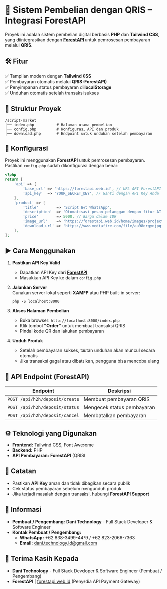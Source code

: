 # 🚀 Sistem Pembelian dengan QRIS – Integrasi ForestAPI  

Proyek ini adalah sistem pembelian digital berbasis **PHP** dan **Tailwind CSS**, yang diintegrasikan dengan **[ForestAPI](https://forestapi.web.id)** untuk pemrosesan pembayaran melalui **QRIS**.  

## 🛠️ Fitur  

✅ Tampilan modern dengan **Tailwind CSS**  
✅ Pembayaran otomatis melalui **QRIS (ForestAPI)**  
✅ Penyimpanan status pembayaran di **localStorage**  
✅ Unduhan otomatis setelah transaksi sukses  

## 📂 Struktur Proyek  

```
/script-market
│── index.php          # Halaman utama pembelian  
│── config.php         # Konfigurasi API dan produk  
│── download.php       # Endpoint untuk unduhan setelah pembayaran  
```

## 🔧 Konfigurasi  

Proyek ini menggunakan **ForestAPI** untuk pemrosesan pembayaran. Pastikan `config.php` sudah dikonfigurasi dengan benar:  

```php
<?php
return [
    'api' => [
        'base_url' => 'https://forestapi.web.id', // URL API ForestAPI  
        'api_key'  => 'YOUR_SECRET_KEY', // Ganti dengan API Key Anda  
    ],
    'product' => [
        'title'        => 'Script Bot WhatsApp',
        'description'  => 'Otomatisasi pesan pelanggan dengan fitur AI dan API.',
        'price'        => 5000, // Harga dalam IDR
        'image_url'    => 'https://forestapi.web.id/home/images/project-wa-bot-topup.jpg',
        'download_url' => 'https://www.mediafire.com/file/au98orgynjpqj10/bot.zip/file',
    ],
];
```

## ▶️ Cara Menggunakan  

1. **Pastikan API Key Valid**  
   - Dapatkan API Key dari **[ForestAPI](https://forestapi.web.id)**  
   - Masukkan API Key ke dalam `config.php`  

2. **Jalankan Server**  
   Gunakan server lokal seperti **XAMPP** atau PHP built-in server:  

   ```
   php -S localhost:8000
   ```

3. **Akses Halaman Pembelian**  
   - Buka browser: `http://localhost:8000/index.php`  
   - Klik tombol **"Order"** untuk membuat transaksi QRIS  
   - Pindai kode QR dan lakukan pembayaran  

4. **Unduh Produk**  
   - Setelah pembayaran sukses, tautan unduhan akan muncul secara otomatis  
   - Jika transaksi gagal atau dibatalkan, pengguna bisa mencoba ulang  

## 🔗 API Endpoint (ForestAPI)  

| Endpoint | Deskripsi |  
|----------|------------|  
| `POST /api/h2h/deposit/create` | Membuat pembayaran QRIS |  
| `POST /api/h2h/deposit/status` | Mengecek status pembayaran |  
| `POST /api/h2h/deposit/cancel` | Membatalkan pembayaran |  

## ⚙️ Teknologi yang Digunakan  

- **Frontend:** Tailwind CSS, Font Awesome  
- **Backend:** PHP  
- **API Pembayaran:** **ForestAPI** (QRIS)  

## 📌 Catatan  

- Pastikan **API Key** aman dan tidak dibagikan secara publik  
- Cek status pembayaran sebelum mengunduh produk  
- Jika terjadi masalah dengan transaksi, hubungi **ForestAPI Support**  

## 📄 Informasi  

- **Pembuat / Pengembang:** **Dani Technology** - Full Stack Developer & Software Engineer  
- **Kontak Pembuat / Pengembang:**  
  - **WhatsApp:** +62 838-3499-4479 / +62 823-2066-7363  
  - **Email:** dani.technology.id@gmail.com  

## 💖 Terima Kasih Kepada  

- **Dani Technology** - Full Stack Developer & Software Engineer (Pembuat / Pengembang)  
- **ForestAPI** | [forestapi.web.id](https://forestapi.web.id) (Penyedia API Payment Gateway)  
